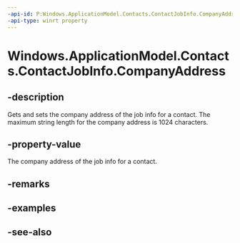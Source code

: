 ----api-id: P:Windows.ApplicationModel.Contacts.ContactJobInfo.CompanyAddress
-api-type: winrt property
---<!-- Property syntaxpublic string CompanyAddress { get;  set; }--># Windows.ApplicationModel.Contacts.ContactJobInfo.CompanyAddress## -descriptionGets and sets the company address of the job info for a contact. The maximum string length for the company address is 1024 characters.## -property-valueThe company address of the job info for a contact.## -remarks## -examples## -see-also